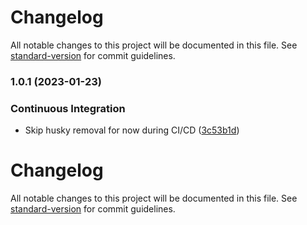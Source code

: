 # Changelog

All notable changes to this project will be documented in this file. See [standard-version](https://github.com/conventional-changelog/standard-version) for commit guidelines.

### 1.0.1 (2023-01-23)


### Continuous Integration

* Skip husky removal for now during CI/CD ([3c53b1d](https://github.com/indeedeng/react-context-registry/commit/3c53b1d6cff2052ca2e1ebfb16564604cea8e898))

# Changelog

All notable changes to this project will be documented in this file. See [standard-version](https://github.com/conventional-changelog/standard-version) for commit guidelines.
